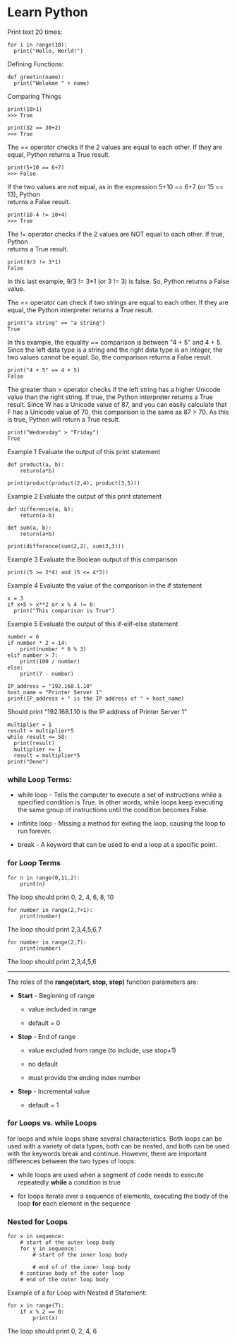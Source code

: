# Learn Python

Print text 20 times:

```
for i in range(10):
  print("Hello, World!")
```

Defining Functions:

```
def greetin(name):
  print("Welokme " + name)
```

Comparing Things

```
print(10>1)
>>> True
```

```
print(32 == 30+2)
>>> True
```

The == operator checks if the 2 values are
equal to each other. If they are equal,
Python returns a True result.

```
print(5+10 == 6+7)
>>> False
```

If the two values are not equal, as in the
expression 5+10 == 6+7 (or 15 == 13), Python  
returns a False result.

```
print(10-4 != 10+4)
>>> True
```

The != operator checks if the 2 values are
NOT equal to each other. If true, Python  
returns a True result.

```
print(9/3 != 3*1)
False
```

In this last example, 9/3 != 3\*1 (or 3 != 3)
is false. So, Python returns a False value.

The == operator can check if two strings are equal to each other.
If they are equal, the Python interpreter returns a True result.

```
print("a string" == "a string")
True
```

In this example, the equality == comparison is between "4 + 5" and
4 + 5. Since the left data type is a string and the right data type
is an integer, the two values cannot be equal. So, the comparison
returns a False result.

```
print("4 + 5" == 4 + 5)
False
```

The greater than > operator checks if the left string has a higher
Unicode value than the right string. If true, the Python interpreter
returns a True result. Since W has a Unicode value of 87, and you can
easily calculate that F has a Unicode value of 70, this comparison is
the same as 87 > 70. As this is true, Python will return a True
result.

```
print("Wednesday" > "Friday")
True
```

Example 1
Evaluate the output of this print statement

```
def product(a, b):
    return(a*b)

print(product(product(2,4), product(3,5)))
```

Example 2
Evaluate the output of this print statement

```
def difference(a, b):
    return(a-b)

def sum(a, b):
    return(a+b)

print(difference(sum(2,2), sum(3,3)))
```

Example 3
Evaluate the Boolean output of this comparison

```
print((5 >= 2*4) and (5 <= 4*3))
```

Example 4
Evaluate the value of the comparison in the if statement

```
x = 3
if x+5 > x**2 or x % 4 != 0:
  print("This comparison is True")
```

Example 5
Evaluate the output of this if-elif-else statement

```
number = 6
if number * 2 < 14:
    print(number * 6 % 3)
elif number > 7:
    print(100 / number)
else:
    print(7 - number)
```

```
IP_address = "192.168.1.10"
host_name = "Printer Server 1"
print(IP_address + " is the IP address of " + host_name)
```

Should print "192.168.1.10 is the IP address of Printer Server 1"

```
multiplier = 1
result = multiplier*5
while result <= 50:
  print(result)
  multiplier += 1
  result = multiplier*5
print("Done")
```

### while Loop Terms:

- while loop - Tells the computer to execute a set of instructions while a specified condition is True. In other words, while loops keep executing the same group of instructions until the condition becomes False.

- infinite loop - Missing a method for exiting the loop, causing the loop to run forever.

- break - A keyword that can be used to end a loop at a specific point.

### for Loop Terms

```
for n in range(0,11,2):
    print(n)
```

The loop should print 0, 2, 4, 6, 8, 10

```
for number in range(2,7+1):
    print(number)
```

The loop should print 2,3,4,5,6,7

```
for number in range(2,7):
    print(number)
```

The loop should print 2,3,4,5,6

---

The roles of the **range(start, stop, step)** function parameters are:

- **Start** - Beginning of range

  - value included in range

  - default = 0

- **Stop** - End of range

  - value excluded from range (to include, use stop+1)

  - no default

  - must provide the ending index number

- **Step** - Incremental value

  - default = 1

### for Loops vs. while Loops

for loops and while loops share several characteristics. Both loops can be used with a variety of data types, both can be nested, and both can be used with the keywords break and continue. However, there are important differences between the two types of loops:

- while loops are used when a segment of code needs to execute repeatedly **while** a condition is true

- for loops iterate over a sequence of elements, executing the body of the loop **for** each element in the sequence

### Nested for Loops

```
for x in sequence:
    # start of the outer loop body
    for y in sequence:
        # start of the inner loop body

        # end of of the inner loop body
    # continue body of the outer loop
    # end of the outer loop body
```

Example of a for Loop with Nested if Statement:

```
for x in range(7):
    if x % 2 == 0:
        print(x)
```

The loop should print 0, 2, 4, 6
